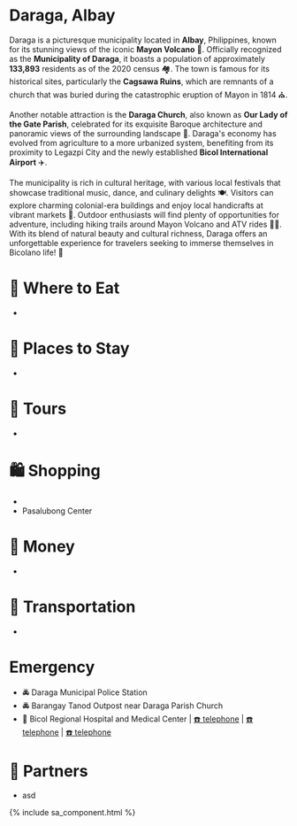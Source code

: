 # Daraga, Albay

Daraga is a picturesque municipality located in **Albay**, Philippines, known for its stunning views of the iconic **Mayon Volcano** 🌋. Officially recognized as the **Municipality of Daraga**, it boasts a population of approximately **133,893** residents as of the 2020 census 🏘️. The town is famous for its historical sites, particularly the **Cagsawa Ruins**, which are remnants of a church that was buried during the catastrophic eruption of Mayon in 1814 ⛪.

Another notable attraction is the **Daraga Church**, also known as **Our Lady of the Gate Parish**, celebrated for its exquisite Baroque architecture and panoramic views of the surrounding landscape 🌟. Daraga's economy has evolved from agriculture to a more urbanized system, benefiting from its proximity to Legazpi City and the newly established **Bicol International Airport** ✈️.

The municipality is rich in cultural heritage, with various local festivals that showcase traditional music, dance, and culinary delights 🍽️. Visitors can explore charming colonial-era buildings and enjoy local handicrafts at vibrant markets 🎨. Outdoor enthusiasts will find plenty of opportunities for adventure, including hiking trails around Mayon Volcano and ATV rides 🚵‍♂️. With its blend of natural beauty and cultural richness, Daraga offers an unforgettable experience for travelers seeking to immerse themselves in Bicolano life! 🎉

# 🍔 Where to Eat

-

# 🛌 Places to Stay

-

# 🚐 Tours

-

# 🛍️ Shopping

-
- Pasalubong Center

# 🏧 Money

-

# 🚌 Transportation

-

# Emergency

- 🚔 Daraga Municipal Police Station
- 🚔 Barangay Tanod Outpost near Daraga Parish Church
- 🏥 Bicol Regional Hospital and Medical Center | [☎️ telephone](tel:+630524803220) | [☎️ telephone](tel:+630524830806) | [☎️ telephone](tel:+630527325555)

# 🔗 Partners

- asd

{% include sa_component.html %}
